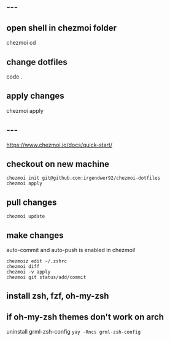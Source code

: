 

## ---
## open shell in chezmoi folder
chezmoi cd

## change dotfiles
code .

## apply changes
chezmoi apply
## ---

https://www.chezmoi.io/docs/quick-start/

## checkout on new machine

```
chezmoi init git@github.com:irgendwer92/chezmoi-dotfiles
chezmoi apply
```

## pull changes

```
chezmoi update
```

## make changes

auto-commit and auto-push is enabled in chezmoi!

```
chezmoiz edit ~/.zshrc
chezmoi diff
chezmoi -v apply
chezmoi git status/add/commit

```
## install zsh, fzf, oh-my-zsh


## if oh-my-zsh themes don't work on arch

uninstall grml-zsh-config `yay -Rncs grml-zsh-config`
